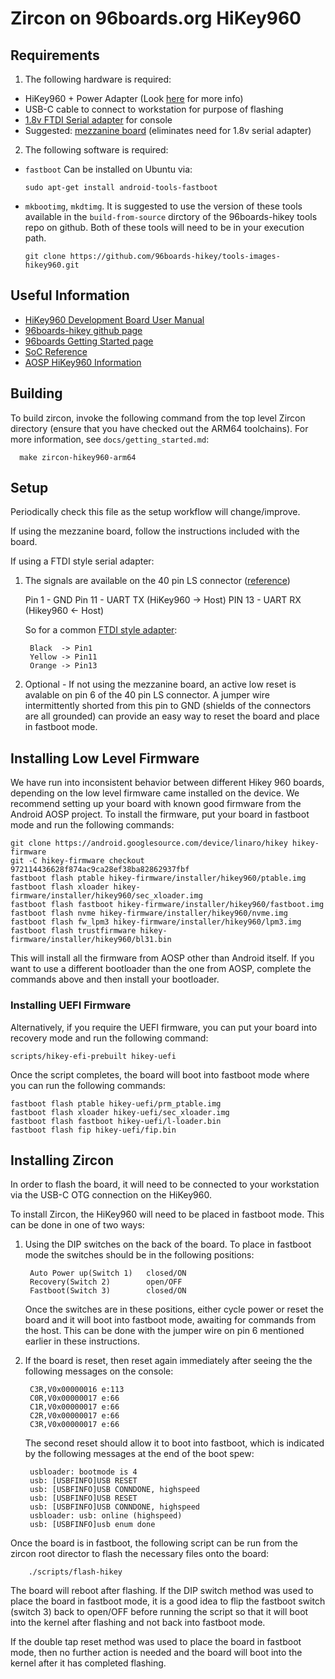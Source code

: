 #  Zircon on 96boards.org HiKey960

## Requirements

1. The following hardware is required:
  + HiKey960 + Power Adapter (Look [here](http://www.96boards.org/product/hikey960/) for more info)
  + USB-C cable to connect to workstation for purpose of flashing
  + [1.8v FTDI Serial adapter](https://www.digikey.com/products/en?keywords=768-1070-ND) for console
  + Suggested: [mezzanine board](https://www.seeedstudio.com/96Boards-UART-p-2525.html) (eliminates need for 1.8v serial adapter)

2. The following software is required:
 + `fastboot` Can be installed on Ubuntu via:

      `sudo apt-get install android-tools-fastboot`

 + `mkbootimg`, `mkdtimg`. It is suggested to use the version of these tools available in the `build-from-source` dirctory of the 96boards-hikey tools repo on github.  Both of these tools will need to be in your execution path.

      `git clone https://github.com/96boards-hikey/tools-images-hikey960.git`


## Useful Information
+ [HiKey960 Development Board User Manual](http://www.96boards.org/documentation/ConsumerEdition/HiKey960/HardwareDocs/HardwareUserManual.md/)
+ [96boards-hikey github page](https://github.com/96boards-hikey)
+ [96boards Getting Started page](http://www.96boards.org/documentation/ConsumerEdition/HiKey960/GettingStarted/README.md/)
+ [SoC Reference](https://github.com/96boards/documentation/raw/master/ConsumerEdition/HiKey960/HardwareDocs/HiKey960_SoC_Reference_Manual.pdf)
+ [AOSP HiKey960 Information](https://source.android.com/source/devices#hikey960)

## Building
To build zircon, invoke the following command from the top level Zircon
directory (ensure that you have checked out the ARM64 toolchains). For more
information, see `docs/getting_started.md`:

      make zircon-hikey960-arm64

## Setup
Periodically check this file as the setup workflow will change/improve.

If using the mezzanine board, follow the instructions included with the board.

If using a FTDI style serial adapter:

1. The signals are available on the 40 pin LS connector ([reference](https://raw.githubusercontent.com/96boards/documentation/master/ConsumerEdition/HiKey960/AdditionalDocs/Images/Images_HWUserManual/HiKey960_Numbered_Front2.png))

      Pin 1  - GND
        Pin 11 - UART TX (HiKey960 -> Host)
        PIN 13 - UART RX (Hikey960 <- Host)

    So for a common [FTDI style adapter](https://www.digikey.com/products/en?keywords=768-1070-ND):

        Black  -> Pin1
        Yellow -> Pin11
        Orange -> Pin13

2. Optional - If not using the mezzanine board, an active low reset is avalable on pin 6 of the 40 pin LS connector.  A jumper wire intermittently shorted from this pin to GND (shields of the connectors are all grounded) can provide an easy way to reset the board and place in fastboot mode.

## Installing Low Level Firmware

We have run into inconsistent behavior between different Hikey 960 boards, depending on the low level firmware came installed on the device.
We recommend setting up your board with known good firmware from the Android AOSP project.
To install the firmware, put your board in fastboot mode and run the following commands:

    git clone https://android.googlesource.com/device/linaro/hikey hikey-firmware
    git -C hikey-firmware checkout 972114436628f874ac9ca28ef38ba82862937fbf
    fastboot flash ptable hikey-firmware/installer/hikey960/ptable.img
    fastboot flash xloader hikey-firmware/installer/hikey960/sec_xloader.img
    fastboot flash fastboot hikey-firmware/installer/hikey960/fastboot.img
    fastboot flash nvme hikey-firmware/installer/hikey960/nvme.img
    fastboot flash fw_lpm3 hikey-firmware/installer/hikey960/lpm3.img
    fastboot flash trustfirmware hikey-firmware/installer/hikey960/bl31.bin

This will install all the firmware from AOSP other than Android itself.
If you want to use a different bootloader than the one from AOSP, complete the commands above and then install your bootloader.

### Installing UEFI Firmware

Alternatively, if you require the UEFI firmware, you can put your board into recovery mode and run the following command:

    scripts/hikey-efi-prebuilt hikey-uefi

Once the script completes, the board will boot into fastboot mode where you can run the following commands:

    fastboot flash ptable hikey-uefi/prm_ptable.img
    fastboot flash xloader hikey-uefi/sec_xloader.img
    fastboot flash fastboot hikey-uefi/l-loader.bin
    fastboot flash fip hikey-uefi/fip.bin

## Installing Zircon

In order to flash the board, it will need to be connected to your workstation via the USB-C OTG connection on the HiKey960.

To install Zircon, the HiKey960 will need to be placed in fastboot mode.  This can be done in one of two ways:

1. Using the DIP switches on the back of the board.  To place in fastboot mode the switches should be in the following positions:

        Auto Power up(Switch 1)   closed/ON
        Recovery(Switch 2)        open/OFF
        Fastboot(Switch 3)        closed/ON

    Once the switches are in these positions, either cycle power or reset the board and it will boot into fastboot mode, awaiting for commands from the host.  This can be done with the jumper wire on pin 6 mentioned earlier in these instructions.

2. If the board is reset, then reset again immediately after seeing the the following messages on the console:

        C3R,V0x00000016 e:113
        C0R,V0x00000017 e:66
        C1R,V0x00000017 e:66
        C2R,V0x00000017 e:66
        C3R,V0x00000017 e:66

    The second reset should allow it to boot into fastboot, which is indicated by the following messages at the end of the boot spew:

        usbloader: bootmode is 4
        usb: [USBFINFO]USB RESET
        usb: [USBFINFO]USB CONNDONE, highspeed
        usb: [USBFINFO]USB RESET
        usb: [USBFINFO]USB CONNDONE, highspeed
        usbloader: usb: online (highspeed)
        usb: [USBFINFO]usb enum done

Once the board is in fastboot, the following script can be run from the zircon root director to flash the necessary files onto the board:

        ./scripts/flash-hikey

The board will reboot after flashing.  If the DIP switch method was used to place the board in fastboot mode, it is a good idea to flip the fastboot switch (switch 3) back to open/OFF before running the script so that it will boot into the kernel after flashing and not back into fastboot mode.

If the double tap reset method was used to place the board in fastboot mode, then no further action is needed and the board will boot into the kernel after it has completed flashing.
